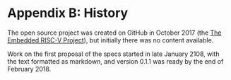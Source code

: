 # Appendix B: History

The open source project was created on GitHub in October 2017 (the
[The Embedded RISC-V Project](https://github.com/emb-riscv)), 
but initially there was no content available.

Work on the first proposal of the specs started in late January 2108, with the
text formatted as markdown, and version 0.1.1 was ready by the end of February 2018.
